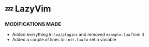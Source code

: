 # 💤 LazyVim

### MODIFICATIONS MADE

- Added everything in ```lua/plugins``` and removed ```example.lua``` from it
- Added a couple of lines to ```init.lua``` to set a variable

